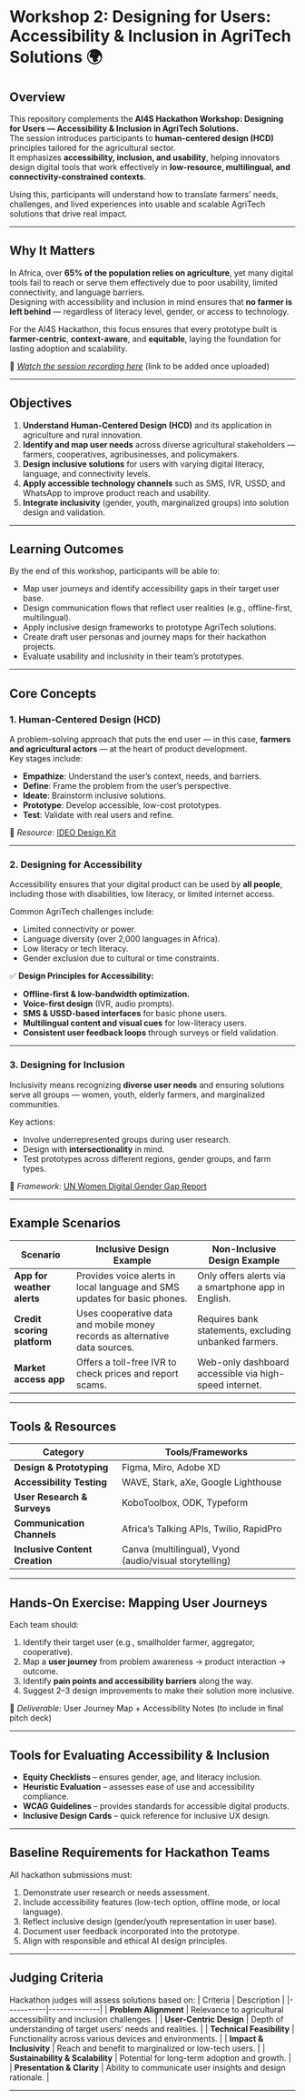 # Workshop 2: Designing for Users: Accessibility & Inclusion in AgriTech Solutions 🌍

## Overview
This repository complements the **AI4S Hackathon Workshop: Designing for Users — Accessibility & Inclusion in AgriTech Solutions.**  
The session introduces participants to **human-centered design (HCD)** principles tailored for the agricultural sector.  
It emphasizes **accessibility, inclusion, and usability**, helping innovators design digital tools that work effectively in **low-resource, multilingual, and connectivity-constrained contexts**.

Using this, participants will understand how to translate farmers’ needs, challenges, and lived experiences into usable and scalable AgriTech solutions that drive real impact.

---

## Why It Matters
In Africa, over **65% of the population relies on agriculture**, yet many digital tools fail to reach or serve them effectively due to poor usability, limited connectivity, and language barriers.  
Designing with accessibility and inclusion in mind ensures that **no farmer is left behind** — regardless of literacy level, gender, or access to technology.  

For the AI4S Hackathon, this focus ensures that every prototype built is **farmer-centric**, **context-aware**, and **equitable**, laying the foundation for lasting adoption and scalability.

🎥 *[Watch the session recording here](#)* (link to be added once uploaded)

---

## Objectives
1. **Understand Human-Centered Design (HCD)** and its application in agriculture and rural innovation.  
2. **Identify and map user needs** across diverse agricultural stakeholders — farmers, cooperatives, agribusinesses, and policymakers.  
3. **Design inclusive solutions** for users with varying digital literacy, language, and connectivity levels.  
4. **Apply accessible technology channels** such as SMS, IVR, USSD, and WhatsApp to improve product reach and usability.  
5. **Integrate inclusivity** (gender, youth, marginalized groups) into solution design and validation.  

---

## Learning Outcomes
By the end of this workshop, participants will be able to:
- Map user journeys and identify accessibility gaps in their target user base.  
- Design communication flows that reflect user realities (e.g., offline-first, multilingual).  
- Apply inclusive design frameworks to prototype AgriTech solutions.  
- Create draft user personas and journey maps for their hackathon projects.  
- Evaluate usability and inclusivity in their team’s prototypes.  

---

## Core Concepts

### 1. Human-Centered Design (HCD)
A problem-solving approach that puts the end user — in this case, **farmers and agricultural actors** — at the heart of product development.  
Key stages include:
- **Empathize**: Understand the user’s context, needs, and barriers.  
- **Define**: Frame the problem from the user’s perspective.  
- **Ideate**: Brainstorm inclusive solutions.  
- **Prototype**: Develop accessible, low-cost prototypes.  
- **Test**: Validate with real users and refine.  

📘 *Resource:* [IDEO Design Kit](https://www.designkit.org/)

---

### 2. Designing for Accessibility
Accessibility ensures that your digital product can be used by **all people**, including those with disabilities, low literacy, or limited internet access.  

Common AgriTech challenges include:
- Limited connectivity or power.
- Language diversity (over 2,000 languages in Africa).
- Low literacy or tech literacy.
- Gender exclusion due to cultural or time constraints.

✅ **Design Principles for Accessibility:**
- **Offline-first & low-bandwidth optimization.**
- **Voice-first design** (IVR, audio prompts).
- **SMS & USSD-based interfaces** for basic phone users.
- **Multilingual content and visual cues** for low-literacy users.
- **Consistent user feedback loops** through surveys or field validation.

---

### 3. Designing for Inclusion
Inclusivity means recognizing **diverse user needs** and ensuring solutions serve all groups — women, youth, elderly farmers, and marginalized communities.  

Key actions:
- Involve underrepresented groups during user research.
- Design with **intersectionality** in mind.
- Test prototypes across different regions, gender groups, and farm types.

📗 *Framework:* [UN Women Digital Gender Gap Report](https://www.unwomen.org/en)

---

## Example Scenarios

| Scenario | Inclusive Design Example | Non-Inclusive Design Example |
|-----------|--------------------------|-------------------------------|
| **App for weather alerts** | Provides voice alerts in local language and SMS updates for basic phones. | Only offers alerts via a smartphone app in English. |
| **Credit scoring platform** | Uses cooperative data and mobile money records as alternative data sources. | Requires bank statements, excluding unbanked farmers. |
| **Market access app** | Offers a toll-free IVR to check prices and report scams. | Web-only dashboard accessible via high-speed internet. |

---

## Tools & Resources
| Category | Tools/Frameworks |
|-----------|------------------|
| **Design & Prototyping** | Figma, Miro, Adobe XD |
| **Accessibility Testing** | WAVE, Stark, aXe, Google Lighthouse |
| **User Research & Surveys** | KoboToolbox, ODK, Typeform |
| **Communication Channels** | Africa’s Talking APIs, Twilio, RapidPro |
| **Inclusive Content Creation** | Canva (multilingual), Vyond (audio/visual storytelling) |

---

## Hands-On Exercise: Mapping User Journeys
Each team should:
1. Identify their target user (e.g., smallholder farmer, aggregator, cooperative).  
2. Map a **user journey** from problem awareness → product interaction → outcome.  
3. Identify **pain points and accessibility barriers** along the way.  
4. Suggest 2–3 design improvements to make their solution more inclusive.  

📄 *Deliverable:* User Journey Map + Accessibility Notes (to include in final pitch deck)

---

## Tools for Evaluating Accessibility & Inclusion
- **Equity Checklists** – ensures gender, age, and literacy inclusion.  
- **Heuristic Evaluation** – assesses ease of use and accessibility compliance.  
- **WCAG Guidelines** – provides standards for accessible digital products.  
- **Inclusive Design Cards** – quick reference for inclusive UX design.  

---

## Baseline Requirements for Hackathon Teams
All hackathon submissions must:
1. Demonstrate user research or needs assessment.  
2. Include accessibility features (low-tech option, offline mode, or local language).  
3. Reflect inclusive design (gender/youth representation in user base).  
4. Document user feedback incorporated into the prototype.  
5. Align with responsible and ethical AI design principles.

---

## Judging Criteria
Hackathon judges will assess solutions based on:
| Criteria | Description |
|-----------|--------------|
| **Problem Alignment** | Relevance to agricultural accessibility and inclusion challenges. |
| **User-Centric Design** | Depth of understanding of target users’ needs and realities. |
| **Technical Feasibility** | Functionality across various devices and environments. |
| **Impact & Inclusivity** | Reach and benefit to marginalized or low-tech users. |
| **Sustainability & Scalability** | Potential for long-term adoption and growth. |
| **Presentation & Clarity** | Ability to communicate user insights and design rationale. |

---